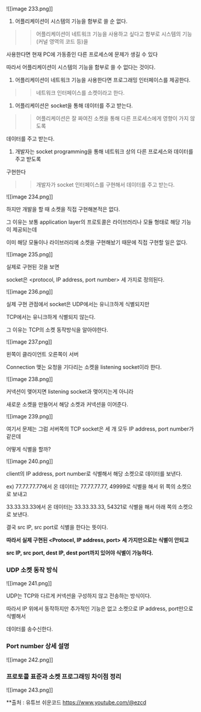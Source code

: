   

![[image 233.png]]

1. 어플리케이션이 시스템의 기능을 함부로 쓸 순 없다.

>> 어플리케이션이 네트워크 기능을 사용하고 싶다고 함부로 시스템의 기능(커널 영역의 코드 등)을

사용한다면 현재 PC에 가동중인 다른 프로세스에 문제가 생길 수 있다

따라서 어플리케이션이 시스템의 기능을 함부로 쓸 수 없다는 것이다.

  

1. 어플리케이션이 네트워크 기능을 사용한다면 프로그래밍 인터페이스를 제공한다.

>> 네트워크 인터페이스를 소켓이라고 한다.

  

1. 어플리케이션은 socket을 통해 데이터를 주고 받는다.

>> 어플리케이션은 잘 짜여진 소켓을 통해 다른 프로세스에게 영향이 가지 않도록

데이터를 주고 받는다.

  

1. 개발자는 socket programming을 통해 네트워크 상의 다른 프로세스와 데이터를 주고 받도록

구현한다

>> 개발자가 socket 인터페이스를 구현해서 데이터를 주고 받는다.

  

![[image 234.png]]

하지만 개발을 할 때 소켓을 직접 구현해본적은 없다.

그 이유는 보통 application layer의 프로토콜은 라이브러리나 모듈 형태로 해당 기능이 제공되는데

이미 해당 모듈이나 라이브러리에 소켓을 구현해놨기 때문에 직접 구현할 일은 없다.

  

![[image 235.png]]

실제로 구현된 것을 보면

socket은 <protocol, IP address, port number> 세 가지로 정의된다.

  

![[image 236.png]]

실제 구현 관점에서 socket은 UDP에서는 유니크하게 식별되지만

TCP에서는 유니크하게 식별되지 않는다.

  

그 이유는 TCP의 소켓 동작방식을 알아야한다.

  

![[image 237.png]]

왼쪽이 클라이언트 오른쪽이 서버

Connection 맺는 요청을 기다리는 소켓을 listening socket이라 한다.

  

![[image 238.png]]

커넥션이 맺어지면 listening socket과 맺어지는게 아니라

새로운 소켓을 만들어서 해당 소켓과 커넥션을 이어준다.

  

![[image 239.png]]

여기서 문제는 그럼 서버쪽의 TCP socket은 세 개 모두 IP address, port number가 같은데

어떻게 식별을 할까?

  

![[image 240.png]]

client의 IP address, port number로 식별해서 해당 소켓으로 데이터를 보낸다.

ex) 77.77.77.77에서 온 데이터는 77.77.77.77, 49999로 식별을 해서 위 쪽의 소켓으로 보내고

33.33.33.33에서 온 데이터는 33.33.33.33, 54321로 식별을 해서 아래 쪽의 소켓으로 보낸다.

결국 src IP, src port로 식별을 한다는 뜻이다.

  

**따라서 실제 구현된 <Protocel, IP address, port> 세 가지만으로는 식별이 안되고**

**src IP, src port, dest IP, dest port까지 있어야 식별이 가능하다.**

  

### UDP 소켓 동작 방식

![[image 241.png]]

UDP는 TCP와 다르게 커넥션을 구성하지 않고 전송하는 방식이다.

따라서 IP 위에서 동작하지만 추가적인 기능은 없고 소켓으로 IP address, port만으로 식별해서

데이터를 송수신한다.

  

### Port number 상세 설명

![[image 242.png]]

  

### 프로토콜 표준과 소켓 프로그래밍 차이점 정리

![[image 243.png]]


**출처 : 유튜브 쉬운코드 https://www.youtube.com/@ezcd